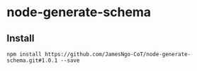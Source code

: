 # node-generate-schema

## Install

```
npm install https://github.com/JamesNgo-CoT/node-generate-schema.git#1.0.1 --save
```
